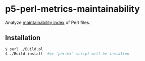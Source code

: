# p5-perl-metrics-maintainability

Analyze [maintainability index](https://learn.microsoft.com/en-us/visualstudio/code-quality/code-metrics-maintainability-index-range-and-meaning?view=vs-2022) of Perl files.

## Installation

```sh
$ perl ./Build.pl
$ ./Build install  #=> 'perlmi' script will be installed
```
